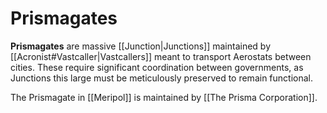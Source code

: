 # Prismagates

**Prismagates** are massive [[Junction|Junctions]] maintained by [[Acronist#Vastcaller|Vastcallers]] meant to transport Aerostats between cities. These require significant coordination between governments, as Junctions this large must be meticulously preserved to remain functional.

The Prismagate in [[Meripol]] is maintained by [[The Prisma Corporation]].